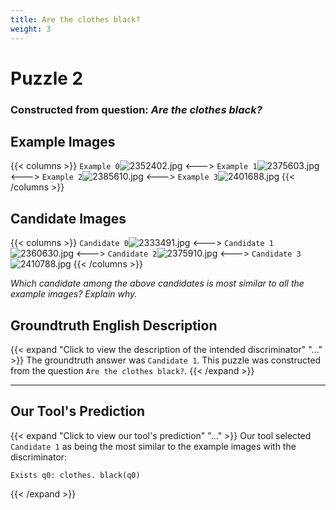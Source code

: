 ```yaml
---
title: Are the clothes black?
weight: 3
---
```


# Puzzle 2
### Constructed from question: _Are the clothes black?_


## Example Images
{{< columns >}}
`Example 0`![2352402.jpg](/gqa_images/2352402.jpg)
<--->
`Example 1`![2375603.jpg](/gqa_images/2375603.jpg)
<--->
`Example 2`![2385610.jpg](/gqa_images/2385610.jpg)
<--->
`Example 3`![2401688.jpg](/gqa_images/2401688.jpg)
{{< /columns >}}

## Candidate Images
{{< columns >}}
`Candidate 0`![2333491.jpg](/gqa_images/2333491.jpg)
<--->
`Candidate 1`![2360630.jpg](/gqa_images/2360630.jpg)
<--->
`Candidate 2`![2375910.jpg](/gqa_images/2375910.jpg)
<--->
`Candidate 3`![2410788.jpg](/gqa_images/2410788.jpg)
{{< /columns >}}

*Which candidate among the above candidates is most similar to all the example images? Explain why.*

## Groundtruth English Description

{{< expand "Click to view the description of the intended discriminator" "..." >}}
The groundtruth answer was `Candidate 1`. This puzzle was constructed from the question `Are the clothes black?`.
{{< /expand >}}

---

## Our Tool's Prediction

{{< expand "Click to view our tool's prediction" "..." >}}
Our tool selected `Candidate 1` as being the most similar to the example images with the discriminator:
```plaintext
Exists q0: clothes. black(q0)
```
{{< /expand >}}
